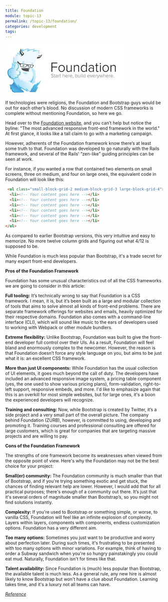 ```yaml
---
title: Foundation
module: topic-13
permalink: /topic-13/foundation/
categories: development
tags:
---
```


<div class="divider-heading"></div>

<img src="../img/foundationcss.jpg">

If technologies were religions, the Foundation and Bootstrap guys would be out for each other’s blood. No discussion of modern CSS frameworks is complete without mentioning Foundation, so here we go.

Head over to the <a href="https://get.foundation/" target="_new">Foundation website</a>, and you can’t help but notice the byline: "The most advanced responsive front-end framework in the world." At first glance, it looks like a tall claim to go with a marketing campaign.

However, adherents of the Foundation framework know there’s at least some truth to that. Foundation was developed to go naturally with the Rails framework, and several of the Rails’ “zen-like” guiding principles can be seen at work.

For instance, if you wanted a row that contained two elements on small screens, three on medium, and four on large ones, the equivalent code in Foundation will look like this:

```html
 <ul class="small-block-grid-2 medium-block-grid-3 large-block-grid-4">
  <li><!-- Your content goes here --></li>
  <li><!-- Your content goes here --></li>
  <li><!-- Your content goes here --></li>
  <li><!-- Your content goes here --></li>
  <li><!-- Your content goes here --></li>
  <li><!-- Your content goes here --></li>
</ul>
```

As compared to earlier Bootstrap versions, this very intuitive and easy to memorize. No more twelve column grids and figuring out what 4/12 is supposed to be.

While Foundation is much less popular than Bootstrap, it's a trade secret for many expert front-end developers.

**Pros of the Foundation Framework**

Foundation has some unusual characteristics out of all the CSS frameworks we are going to consider in this article:

**Full tooling:** It’s technically wrong to say that Foundation is a CSS framework. I mean, it is, but it’s been built as a large and modular collection of tools that aims to solve almost all kinds of front-end problems. There are separate framework offerings for websites and emails, heavily optimized for their respective domains. Foundation also comes with a command-line interface (CLI), which will sound like music to the ears of developers used to working with Webpack or other module bundlers.

**Extreme flexibility:** Unlike Bootstrap, Foundation was built to give the front-end developer full control over their UIs. As a result, Foundation will feel bland and enormously complex to the newcomer. However, the reason is that Foundation doesn’t force any style language on you, but aims to be just what it is: an excellent CSS framework.

**More than just UI components:** While Foundation has the usual collection of UI elements, it goes much beyond the call of duty. The developers have included an advanced responsive image system, a pricing table component (yes, the one used to show various pricing plans), form-validation, right-to-left support, responsive embeds, and more. I'd like to emphasize again that this is an overkill for most simple websites, but for large ones, it's a boon the experienced developers will recognize.

**Training and consulting:** Now, while Bootstrap is created by Twitter, it’s a side project and a very small part of the overall picture. The company behind Foundation (ZURB), however, is committed to using, developing and promoting it. Training courses and professional consulting are offered for large customers, which is great for companies that are targeting massive projects and are willing to pay.

**Cons of the Foundation Framework**

The strengths of one framework become its weaknesses when viewed from the opposite point of view. Here's why the Foundation may not be the best choice for your project:

**Small(er) community:** The Foundation community is much smaller than that of Bootstrap, and if you're trying something exotic and get stuck, the chances of finding relevant help are lower. However, I would add that for all practical purposes; there's enough of a community out there. It’s just that it's several orders of magnitude smaller than Bootstrap’s, so you might not find solutions instantly.

**Complexity:** If you're used to Bootstrap or something simple, or worse, to vanilla CSS, Foundation will feel like an infinite explosion of complexity. Layers within layers, components with components, endless customization options. Foundation has a very different aim.

**Too many options:** Sometimes you just want to be productive and worry about perfection later. During such times, it's frustrating to be presented with too many options with minor variations. For example, think of having to order a Subway sandwich when you're so hungry painstakingly you could eat mud. Naturally, Foundation isn't for times like that.

**Talent availability:** Since Foundation is (much) less popular than Bootstrap, the available talent is much less. As a general rule, any new hire is almost likely to know Bootstrap but won't have a clue about Foundation. Learning takes time, and it's a luxury not all teams can have.

<a href="https://geekflare.com/best-css-frameworks/" target="_new"><em>Reference</em></a>

<div class="divider-pg"></div>